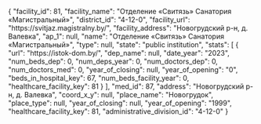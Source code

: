 {
    "facility_id": 81,
    "facility_name": "Отделение «Свитязь» Санатория «Магистральный»",
    "district_id": "4-12-0",
    "facility_url": "https:\/\/svitjaz.magistralny.by\/",
    "facility_address": "Новогрудский р-н, д. Валевка",
    "ap_1": null,
    "name": "Отделение «Свитязь» Санатория «Магистральный»",
    "type": null,
    "state": "public institution",
    "stats": [
        {
            "url": "https:\/\/istok-dom.by\/",
            "dep_name": null,
            "date_year": "2023",
            "num_beds_dep": 0,
            "num_deps_year": 0,
            "num_doctors_dep": 0,
            "num_doctors_med": 0,
            "year_of_closing": null,
            "year_of_opening": "0",
            "beds_in_hospital_key": 67,
            "num_beds_facility_year": 0,
            "healthcare_facility_key": 81
        }
    ],
    "med_id": 87,
    "address": "Новогрудский р-н, д. Валевка",
    "coord_x_y": null,
    "place_name": "Новогрудок",
    "place_type": null,
    "year_of_closing": null,
    "year_of_opening": "1999",
    "healthcare_facility_key": 81,
    "administrative_division_id": "4-12-0"
}